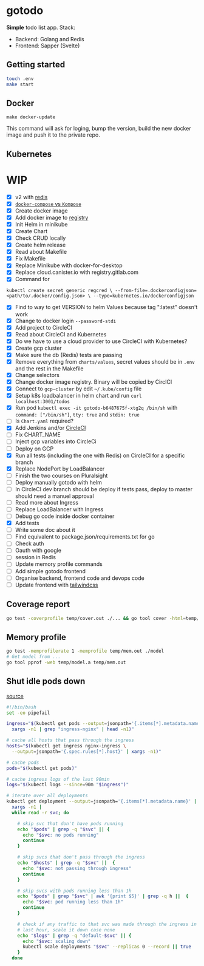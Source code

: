 # gotodo

**Simple** todo list app. Stack:

- Backend: Golang and Redis
- Frontend: Sapper (Svelte)

## Getting started

```sh
touch .env
make start
```

## Docker

```
make docker-update
```

This command will ask for loging, bump the version, build the new docker image and push it to the private repo.

## Kubernetes

# WIP

- [x] v2 with [redis](https://godoc.org/github.com/gomodule/redigo/redis)
- [x] [`docker-compose` vs `Kompose`](https://kubernetes.io/docs/tasks/configure-pod-container/translate-compose-kubernetes/#install-kompose)
- [x] Create docker image
- [x] Add docker image to [registry](https://cloud.canister.io)
- [x] Init Helm in minikube
- [x] Create Chart
- [x] Check CRUD locally
- [x] Create helm release
- [x] Read about Makefile
- [x] Fix Makefile
- [x] Replace Minikube with docker-for-desktop
- [x] Replace cloud.canister.io with registry.gitlab.com
- [x] Command for

```
kubectl create secret generic regcred \ --from-file=.dockerconfigjson=<path/to/.docker/config.json> \ --type=kubernetes.io/dockerconfigjson
```

- [x] Find to way to get VERSION to helm Values because tag ":latest" doesn't work
- [x] Change to docker login `--password-stdi`
- [x] Add project to CircleCI
- [x] Read about CircleCI and Kubernetes
- [x] Do we have to use a cloud provider to use CircleCI with Kubernetes?
- [x] Create gcp cluster
- [x] Make sure the db (Redis) tests are passing
- [x] Remove everything from `charts/values`, secret values should be in `.env` and the rest in the Makefile
- [x] Change selectors
- [x] Change docker image registry. Binary will be copied by CirclCI
- [x] Connect to `gcp-cluster` by edit `~/.kube/config` file
- [x] Setup k8s loadbalancer in helm chart and run `curl localhost:3001/todos`
- [x] Run pod `kubectl exec -it gotodo-b6487675f-xtg2q /bin/sh` with `command: ["/bin/sh"]`, `tty: true` and `stdin: true`
- [ ] Is `Chart.yaml` required?
- [x] Add Jenkins and/or [CircleCI](https://circleci.com/pricing/#build-linux)
- [ ] Fix CHART_NAME
- [ ] Inject gcp variables into CircleCi
- [ ] Deploy on GCP
- [x] Run all tests (including the one with Redis) on CircleCI for a specific branch
- [x] Replace NodePort by LoadBalancer
- [ ] Finish the two courses on Pluralsight
- [ ] Deploy manually gotodo with helm
- [ ] In CircleCI dev branch should be deploy if tests pass, deploy to master should need a manuel approval
- [ ] Read more about Ingress
- [ ] Replace LoadBalancer with Ingress
- [ ] Debug go code inside docker container
- [x] Add tests
- [ ] Write some doc about it
- [ ] Find equivalent to package.json/requirements.txt for go
- [ ] Check auth
- [ ] Oauth with google
- [ ] session in Redis
- [ ] Update memory profile commands
- [ ] Add simple gotodo frontend
- [ ] Organise backend, frontend code and devops code
- [ ] Update frontend with [tailwindcss](https://tailwindcss.com/docs/controlling-file-size/#app)

## Coverage report

```sh
go test -coverprofile temp/cover.out ./... && go tool cover -html=temp/cover.out
```

## Memory profile

```sh
go test -memprofilerate 1 -memprofile temp/mem.out ./model
# Get model from ...
go tool pprof -web temp/model.a temp/mem.out
```

## Shut idle pods down 

[source](https://carlosbecker.com/posts/k8s-sandbox-costs)

```sh
#!/bin/bash
set -eo pipefail

ingress="$(kubectl get pods --output=jsonpath='{.items[*].metadata.name}' |
  xargs -n1 | grep "ingress-nginx" | head -n1)"

# cache all hosts that pass through the ingress
hosts="$(kubectl get ingress nginx-ingress \
  --output=jsonpath='{.spec.rules[*].host}' | xargs -n1)"

# cache pods
pods="$(kubectl get pods)"

# cache ingress logs of the last 90min
logs="$(kubectl logs --since=90m "$ingress")"

# iterate over all deployments
kubectl get deployment --output=jsonpath='{.items[*].metadata.name}' |
  xargs -n1 |
  while read -r svc; do

    # skip svc that don't have pods running
    echo "$pods" | grep -q "$svc" || {
      echo "$svc: no pods running"
      continue
    }

    # skip svcs that don't pass through the ingress
    echo "$hosts" | grep -q "$svc" ||  {
      echo "$svc: not passing through ingress"
      continue
    }

    # skip svcs with pods running less than 1h
    echo "$pods" | grep "$svc" | awk '{print $5}' | grep -q h ||  {
      echo "$svc: pod running less than 1h"
      continue
    }

    # check if any traffic to that svc was made through the ingress in the
    # last hour, scale it down case none
    echo "$logs" | grep -q "default-$svc" || {
      echo "$svc: scaling down"
      kubectl scale deployments "$svc" --replicas 0 --record || true
    }
  done
  ```
